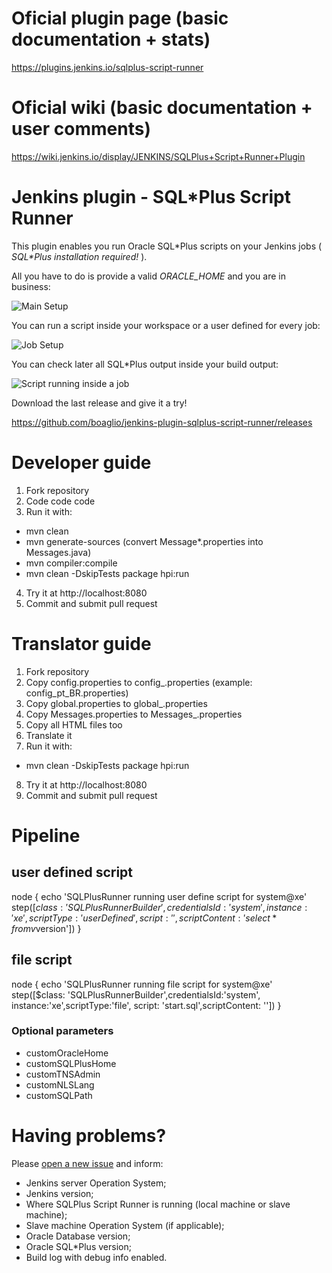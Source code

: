 # Oficial plugin page (basic documentation + stats)

https://plugins.jenkins.io/sqlplus-script-runner

# Oficial wiki (basic documentation + user comments)

https://wiki.jenkins.io/display/JENKINS/SQLPlus+Script+Runner+Plugin

# Jenkins plugin - SQL*Plus Script Runner

This plugin enables you run Oracle SQL\*Plus scripts on your Jenkins jobs ( _SQL\*Plus installation required!_ ).

All you have to do is provide a valid *ORACLE_HOME* and you are in business:

![Main Setup](https://github.com/boaglio/jenkins-plugin-sqlplus-script-runner/raw/master/shots/main-setup.png)

You can run a script inside your workspace or a user defined for every job:

![Job Setup](https://github.com/boaglio/jenkins-plugin-sqlplus-script-runner/raw/master/shots/setup-by-project.png)

You can check later all SQL*Plus output inside your build output:

![Script running inside a job](https://github.com/boaglio/jenkins-plugin-sqlplus-script-runner/raw/master/shots/script-running.png)

Download the last release and give it a try!

https://github.com/boaglio/jenkins-plugin-sqlplus-script-runner/releases

# Developer guide

1. Fork repository
2. Code code code
3. Run it with:

* mvn clean
* mvn generate-sources  (convert Message*.properties into Messages.java)
* mvn compiler:compile
* mvn clean -DskipTests package hpi:run

4. Try it at http://localhost:8080
5. Commit and submit pull request

# Translator guide

1. Fork repository
2. Copy config.properties to config_<lang>.properties (example: config_pt_BR.properties)
3. Copy global.properties to global_<lang>.properties
4. Copy Messages.properties to Messages_<lang>.properties
5. Copy all HTML files too
6. Translate it
7. Run it with:

* mvn clean -DskipTests package hpi:run

8. Try it at http://localhost:8080
9. Commit and submit pull request

# Pipeline

## user defined script
 
node {
   echo 'SQLPlusRunner running user define script for system@xe'
   step([$class: 'SQLPlusRunnerBuilder',credentialsId:'system', instance:'xe',scriptType:'userDefined', script: '',scriptContent: 'select * from v$version'])
}

## file script

node {
   echo 'SQLPlusRunner running file script for system@xe'
   step([$class: 'SQLPlusRunnerBuilder',credentialsId:'system', instance:'xe',scriptType:'file', script: 'start.sql',scriptContent: ''])
}

### Optional parameters

* customOracleHome
* customSQLPlusHome
* customTNSAdmin
* customNLSLang
* customSQLPath

# Having problems?

Please [open a new issue](https://github.com/jenkinsci/sqlplus-script-runner-plugin/issues/new)  and inform:

- Jenkins server Operation System;
- Jenkins version;
- Where SQLPlus Script Runner is running (local machine or slave machine);
- Slave machine Operation System (if applicable);
- Oracle Database version;
- Oracle SQL*Plus version;
- Build log with debug info enabled.

